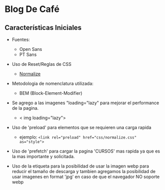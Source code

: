 # Blog De Café

## Características Iniciales

- Fuentes:
    - Open Sans
    - PT Sans
- Uso de Reset/Reglas de CSS
    - [Normalize](https://necolas.github.io/normalize.css/)

- Metodologia de nomenclatura utilizada:
    - BEM (Block-Element-Modifier)

- Se agrego a las imagenes "loading="lazy" para mejorar el performance de la pagina.
    - < img loading="lazy">

- Uso de 'preload' para elementos que se requieren una carga rapida
    - ejemplo: `<link rel="preload" href="css/normalize.css" as="style">`

- Uso de 'prefetch' para cargar la pagina 'CURSOS' mas rapida ya que es la mas importante y solicitada.

- Uso de la etiqueta <picture> para la posibilidad de usar la imagen webp para reducir el tamaño de descarga y tambien agregamos la posibilidad de usar imagenes en format 'jpg' en caso de que el navegador NO soporte webp